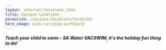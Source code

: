 ```yaml
---
layout: internal/locations_item
title: Vacswim Locations
permalink: /vacswim-locations/location/
hero_image: kids-carrying-surfboard
---
```


**_Teach your child to swim - SA Water VACSWIM; it's the holiday fun thing to do!_**